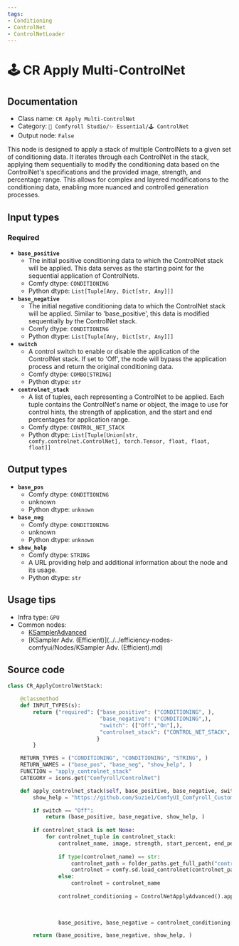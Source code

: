 ```yaml
---
tags:
- Conditioning
- ControlNet
- ControlNetLoader
---
```


# 🕹️ CR Apply Multi-ControlNet
## Documentation
- Class name: `CR Apply Multi-ControlNet`
- Category: `🧩 Comfyroll Studio/✨ Essential/🕹️ ControlNet`
- Output node: `False`

This node is designed to apply a stack of multiple ControlNets to a given set of conditioning data. It iterates through each ControlNet in the stack, applying them sequentially to modify the conditioning data based on the ControlNet's specifications and the provided image, strength, and percentage range. This allows for complex and layered modifications to the conditioning data, enabling more nuanced and controlled generation processes.
## Input types
### Required
- **`base_positive`**
    - The initial positive conditioning data to which the ControlNet stack will be applied. This data serves as the starting point for the sequential application of ControlNets.
    - Comfy dtype: `CONDITIONING`
    - Python dtype: `List[Tuple[Any, Dict[str, Any]]]`
- **`base_negative`**
    - The initial negative conditioning data to which the ControlNet stack will be applied. Similar to 'base_positive', this data is modified sequentially by the ControlNet stack.
    - Comfy dtype: `CONDITIONING`
    - Python dtype: `List[Tuple[Any, Dict[str, Any]]]`
- **`switch`**
    - A control switch to enable or disable the application of the ControlNet stack. If set to 'Off', the node will bypass the application process and return the original conditioning data.
    - Comfy dtype: `COMBO[STRING]`
    - Python dtype: `str`
- **`controlnet_stack`**
    - A list of tuples, each representing a ControlNet to be applied. Each tuple contains the ControlNet's name or object, the image to use for control hints, the strength of application, and the start and end percentages for application range.
    - Comfy dtype: `CONTROL_NET_STACK`
    - Python dtype: `List[Tuple[Union[str, comfy.controlnet.ControlNet], torch.Tensor, float, float, float]]`
## Output types
- **`base_pos`**
    - Comfy dtype: `CONDITIONING`
    - unknown
    - Python dtype: `unknown`
- **`base_neg`**
    - Comfy dtype: `CONDITIONING`
    - unknown
    - Python dtype: `unknown`
- **`show_help`**
    - Comfy dtype: `STRING`
    - A URL providing help and additional information about the node and its usage.
    - Python dtype: `str`
## Usage tips
- Infra type: `GPU`
- Common nodes:
    - [KSamplerAdvanced](../../Comfy/Nodes/KSamplerAdvanced.md)
    - [KSampler Adv. (Efficient)](../../efficiency-nodes-comfyui/Nodes/KSampler Adv. (Efficient).md)



## Source code
```python
class CR_ApplyControlNetStack:

    @classmethod
    def INPUT_TYPES(s):
        return {"required": {"base_positive": ("CONDITIONING", ),
                             "base_negative": ("CONDITIONING",),
                             "switch": (["Off","On"],),
                             "controlnet_stack": ("CONTROL_NET_STACK", ),
                            }
        }                    

    RETURN_TYPES = ("CONDITIONING", "CONDITIONING", "STRING", )
    RETURN_NAMES = ("base_pos", "base_neg", "show_help", )
    FUNCTION = "apply_controlnet_stack"
    CATEGORY = icons.get("Comfyroll/ControlNet")

    def apply_controlnet_stack(self, base_positive, base_negative, switch, controlnet_stack=None,):
        show_help = "https://github.com/Suzie1/ComfyUI_Comfyroll_CustomNodes/wiki/ControlNet-Nodes#cr-apply-multi-controlnet-stack"

        if switch == "Off":
            return (base_positive, base_negative, show_help, )
    
        if controlnet_stack is not None:
            for controlnet_tuple in controlnet_stack:
                controlnet_name, image, strength, start_percent, end_percent  = controlnet_tuple
                
                if type(controlnet_name) == str:
                    controlnet_path = folder_paths.get_full_path("controlnet", controlnet_name)
                    controlnet = comfy.sd.load_controlnet(controlnet_path)
                else:
                    controlnet = controlnet_name
                
                controlnet_conditioning = ControlNetApplyAdvanced().apply_controlnet(base_positive, base_negative,
                                                                                     controlnet, image, strength,
                                                                                     start_percent, end_percent)

                base_positive, base_negative = controlnet_conditioning[0], controlnet_conditioning[1]

        return (base_positive, base_negative, show_help, )

```
